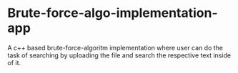 # Brute-force-algo-implementation-app
A c++ based brute-force-algoritm implementation where user can do the task of searching by uploading the file and search the respective text inside of it.
